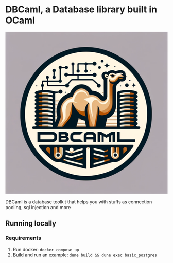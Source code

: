 # DBCaml, a Database library built in OCaml

![logo](./images/logo.png)

DBCaml is a database toolkit that helps you with stuffs as connection pooling, sql injection and more

## Running locally
### Requirements
1. Run docker:  `docker compose up`
2. Build and run an example: `dune build && dune exec basic_postgres`
